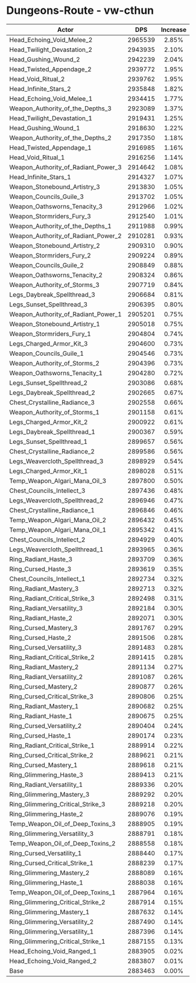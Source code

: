 # Dungeons-Route - vw-cthun
| Actor | DPS | Increase |
|---|:---:|:---:|
|Head_Echoing_Void_Melee_2|2965539|2.85%|
|Head_Twilight_Devastation_2|2943935|2.10%|
|Head_Gushing_Wound_2|2942239|2.04%|
|Head_Twisted_Appendage_2|2939772|1.95%|
|Head_Void_Ritual_2|2939762|1.95%|
|Head_Infinite_Stars_2|2935848|1.82%|
|Head_Echoing_Void_Melee_1|2934415|1.77%|
|Weapon_Authority_of_the_Depths_3|2923089|1.37%|
|Head_Twilight_Devastation_1|2919431|1.25%|
|Head_Gushing_Wound_1|2918630|1.22%|
|Weapon_Authority_of_the_Depths_2|2917350|1.18%|
|Head_Twisted_Appendage_1|2916985|1.16%|
|Head_Void_Ritual_1|2916256|1.14%|
|Weapon_Authority_of_Radiant_Power_3|2914642|1.08%|
|Head_Infinite_Stars_1|2914327|1.07%|
|Weapon_Stonebound_Artistry_3|2913830|1.05%|
|Weapon_Councils_Guile_3|2913702|1.05%|
|Weapon_Oathsworns_Tenacity_3|2912966|1.02%|
|Weapon_Stormriders_Fury_3|2912540|1.01%|
|Weapon_Authority_of_the_Depths_1|2911988|0.99%|
|Weapon_Authority_of_Radiant_Power_2|2910281|0.93%|
|Weapon_Stonebound_Artistry_2|2909310|0.90%|
|Weapon_Stormriders_Fury_2|2909224|0.89%|
|Weapon_Councils_Guile_2|2908849|0.88%|
|Weapon_Oathsworns_Tenacity_2|2908324|0.86%|
|Weapon_Authority_of_Storms_3|2907719|0.84%|
|Legs_Daybreak_Spellthread_3|2906684|0.81%|
|Legs_Sunset_Spellthread_3|2906395|0.80%|
|Weapon_Authority_of_Radiant_Power_1|2905201|0.75%|
|Weapon_Stonebound_Artistry_1|2905018|0.75%|
|Weapon_Stormriders_Fury_1|2904804|0.74%|
|Legs_Charged_Armor_Kit_3|2904600|0.73%|
|Weapon_Councils_Guile_1|2904546|0.73%|
|Weapon_Authority_of_Storms_2|2904396|0.73%|
|Weapon_Oathsworns_Tenacity_1|2904280|0.72%|
|Legs_Sunset_Spellthread_2|2903086|0.68%|
|Legs_Daybreak_Spellthread_2|2902665|0.67%|
|Chest_Crystalline_Radiance_3|2902558|0.66%|
|Weapon_Authority_of_Storms_1|2901158|0.61%|
|Legs_Charged_Armor_Kit_2|2900922|0.61%|
|Legs_Daybreak_Spellthread_1|2900367|0.59%|
|Legs_Sunset_Spellthread_1|2899657|0.56%|
|Chest_Crystalline_Radiance_2|2899586|0.56%|
|Legs_Weavercloth_Spellthread_3|2898929|0.54%|
|Legs_Charged_Armor_Kit_1|2898028|0.51%|
|Temp_Weapon_Algari_Mana_Oil_3|2897800|0.50%|
|Chest_Councils_Intellect_3|2897436|0.48%|
|Legs_Weavercloth_Spellthread_2|2896946|0.47%|
|Chest_Crystalline_Radiance_1|2896846|0.46%|
|Temp_Weapon_Algari_Mana_Oil_2|2896432|0.45%|
|Temp_Weapon_Algari_Mana_Oil_1|2895342|0.41%|
|Chest_Councils_Intellect_2|2894929|0.40%|
|Legs_Weavercloth_Spellthread_1|2893965|0.36%|
|Ring_Radiant_Haste_3|2893709|0.36%|
|Ring_Cursed_Haste_3|2893619|0.35%|
|Chest_Councils_Intellect_1|2892734|0.32%|
|Ring_Radiant_Mastery_3|2892713|0.32%|
|Ring_Radiant_Critical_Strike_3|2892498|0.31%|
|Ring_Radiant_Versatility_3|2892184|0.30%|
|Ring_Radiant_Haste_2|2892071|0.30%|
|Ring_Cursed_Mastery_3|2891767|0.29%|
|Ring_Cursed_Haste_2|2891506|0.28%|
|Ring_Cursed_Versatility_3|2891483|0.28%|
|Ring_Radiant_Critical_Strike_2|2891415|0.28%|
|Ring_Radiant_Mastery_2|2891134|0.27%|
|Ring_Radiant_Versatility_2|2891087|0.26%|
|Ring_Cursed_Mastery_2|2890877|0.26%|
|Ring_Cursed_Critical_Strike_3|2890806|0.25%|
|Ring_Radiant_Mastery_1|2890682|0.25%|
|Ring_Radiant_Haste_1|2890675|0.25%|
|Ring_Cursed_Versatility_2|2890404|0.24%|
|Ring_Cursed_Haste_1|2890174|0.23%|
|Ring_Radiant_Critical_Strike_1|2889914|0.22%|
|Ring_Cursed_Critical_Strike_2|2889621|0.21%|
|Ring_Cursed_Mastery_1|2889618|0.21%|
|Ring_Glimmering_Haste_3|2889413|0.21%|
|Ring_Radiant_Versatility_1|2889336|0.20%|
|Ring_Glimmering_Mastery_3|2889292|0.20%|
|Ring_Glimmering_Critical_Strike_3|2889218|0.20%|
|Ring_Glimmering_Haste_2|2889076|0.19%|
|Temp_Weapon_Oil_of_Deep_Toxins_3|2888905|0.19%|
|Ring_Glimmering_Versatility_3|2888791|0.18%|
|Temp_Weapon_Oil_of_Deep_Toxins_2|2888558|0.18%|
|Ring_Cursed_Versatility_1|2888440|0.17%|
|Ring_Cursed_Critical_Strike_1|2888239|0.17%|
|Ring_Glimmering_Mastery_2|2888089|0.16%|
|Ring_Glimmering_Haste_1|2888038|0.16%|
|Temp_Weapon_Oil_of_Deep_Toxins_1|2887964|0.16%|
|Ring_Glimmering_Critical_Strike_2|2887914|0.15%|
|Ring_Glimmering_Mastery_1|2887632|0.14%|
|Ring_Glimmering_Versatility_2|2887490|0.14%|
|Ring_Glimmering_Versatility_1|2887396|0.14%|
|Ring_Glimmering_Critical_Strike_1|2887155|0.13%|
|Head_Echoing_Void_Ranged_1|2883905|0.02%|
|Head_Echoing_Void_Ranged_2|2883807|0.01%|
|Base|2883463|0.00%|
